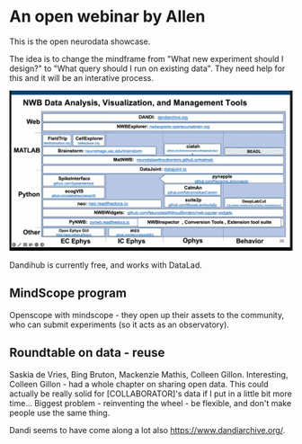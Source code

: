 # An open webinar by Allen

This is the open neurodata showcase.

The idea is to change the mindframe from "What new experiment should I design?" to "What query should I run on existing data".
They need help for this and it will be an interative process.

![NWB tools](../attachments/nwb_tools.png)

Dandihub is currently free, and works with DataLad.

## MindScope program

Openscope with mindscope - they open up their assets to the community, who can submit experiments (so it acts as an observatory).

## Roundtable on data - reuse

Saskia de Vries, Bing Bruton, Mackenzie Mathis, Colleen Gillon.
Interesting, Colleen Gillon - had a whole chapter on sharing open data. This could actually be really solid for [COLLABORATOR]'s data if I put in a little bit more time...
Biggest problem - reinventing the wheel - be flexible, and don't make people use the same thing.

Dandi seems to have come along a lot also https://www.dandiarchive.org/.